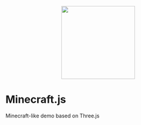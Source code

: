 <div align="center">
  <img width="200" height="200" src=".docs/cube-logo.png">
</div>

# Minecraft.js

Minecraft-like demo based on Three.js
